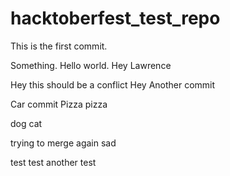 # hacktoberfest_test_repo

This is the first commit.

Something. Hello world. Hey Lawrence


Hey this should be a conflict
Hey
Another commit

Car commit
Pizza pizza

dog cat

trying to merge again sad

test test
another test
